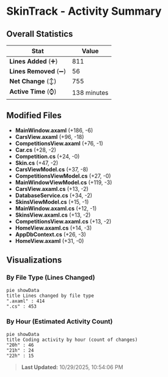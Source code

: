 # SkinTrack - Activity Summary 

## Overall Statistics

| Stat                   | Value                                                             |
| ---------------------- | ----------------------------------------------------------------- |
| **Lines Added** (➕)   | 811                                          |
| **Lines Removed** (➖) | 56                                        |
| **Net Change** (↕)    | 755                |
| **Active Time** (⌚)   | 138 minutes |


## Modified Files
- **MainWindow.axaml** (+186, -6)
- **CarsView.axaml** (+96, -18)
- **CompetitionsView.axaml** (+76, -1)
- **Car.cs** (+28, -2)
- **Competition.cs** (+24, -0)
- **Skin.cs** (+47, -2)
- **CarsViewModel.cs** (+37, -8)
- **CompetitionsViewModel.cs** (+27, -0)
- **MainWindowViewModel.cs** (+119, -3)
- **CarsView.axaml.cs** (+13, -2)
- **DatabaseService.cs** (+34, -2)
- **SkinsViewModel.cs** (+15, -1)
- **MainWindow.axaml.cs** (+12, -1)
- **SkinsView.axaml.cs** (+13, -2)
- **CompetitionsView.axaml.cs** (+13, -2)
- **HomeView.axaml.cs** (+14, -3)
- **AppDbContext.cs** (+26, -3)
- **HomeView.axaml** (+31, -0)

## Visualizations

### By File Type (Lines Changed)

```mermaid
pie showData
title Lines changed by file type
".axaml" : 414
".cs" : 453
```

### By Hour (Estimated Activity Count)

```mermaid
pie showData
title Coding activity by hour (count of changes)
"20h" : 46
"21h" : 24
"22h" : 15
```


> **Last Updated:** 10/29/2025, 10:54:06 PM